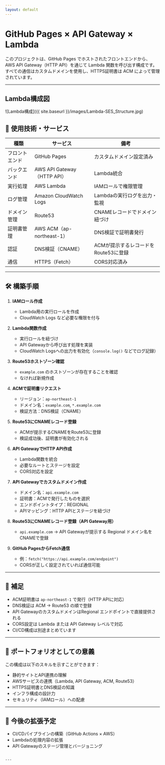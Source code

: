 ```yaml
---
layout: default
---
```


# GitHub Pages × API Gateway × Lambda

このプロジェクトは、GitHub Pages でホストされたフロントエンドから、AWS API Gateway（HTTP API）を通じて Lambda 関数を呼び出す構成です。すべての通信はカスタムドメインを使用し、HTTPS証明書は ACM によって管理されています。

---

## Lambda構成図

![Lambda構成]({{ site.baseurl }}/images/Lambda-SES_Structure.jpg)

## 🧩 使用技術・サービス

| 種類           | サービス                    | 備考                                 |
| -------------- | --------------------------- | ------------------------------------ |
| フロントエンド | GitHub Pages                | カスタムドメイン設定済み             |
| バックエンド   | AWS API Gateway（HTTP API） | Lambda統合                           |
| 実行処理       | AWS Lambda                  | IAMロールで権限管理                  |
| ログ管理       | Amazon CloudWatch Logs      | Lambdaの実行ログを出力・監視         |
| ドメイン管理   | Route53                     | CNAMEレコードでドメイン紐づけ        |
| 証明書管理     | AWS ACM（ap-northeast-1）   | DNS検証で証明書発行                  |
| 認証           | DNS検証（CNAME）            | ACMが提示するレコードをRoute53に登録 |
| 通信           | HTTPS（Fetch）              | CORS対応済み                         |

---

## 🛠️ 構築手順

1. **IAMロール作成**
   - Lambda用の実行ロールを作成
   - CloudWatch Logs など必要な権限を付与

2. **Lambda関数作成**
   - 実行ロールを紐づけ
   - API Gatewayから呼び出す処理を実装
   - CloudWatch Logsへの出力を有効化（`console.log()` などでログ記録）

3. **Route53ホストゾーン確認**
   - `example.com` のホストゾーンが存在することを確認
   - なければ新規作成

4. **ACMで証明書リクエスト**
   - リージョン：`ap-northeast-1`
   - ドメイン名：`example.com`, `*.example.com`
   - 検証方法：DNS検証（CNAME）

5. **Route53にCNAMEレコード登録**
   - ACMが提示するCNAMEをRoute53に登録
   - 検証成功後、証明書が有効化される

6. **API GatewayでHTTP API作成**
   - Lambda関数を統合
   - 必要なルートとステージを設定
   - CORS対応を設定

7. **API Gatewayでカスタムドメイン作成**
   - ドメイン名：`api.example.com`
   - 証明書：ACMで発行したものを選択
   - エンドポイントタイプ：REGIONAL
   - APIマッピング：HTTP APIとステージを紐づけ

8. **Route53にCNAMEレコード登録（API Gateway用）**
   - `api.example.com` → API Gatewayが提示する Regional ドメイン名をCNAMEで登録

9. **GitHub PagesからFetch通信**
   - 例：`fetch("https://api.example.com/endpoint")`
   - CORSが正しく設定されていれば通信可能

---

## 📌 補足

- ACM証明書は `ap-northeast-1` で発行（HTTP APIに対応）
- DNS検証は ACM → Route53 の順で登録
- API GatewayのカスタムドメインはRegional エンドポイントで直接提供される
- CORS設定は Lambda または API Gateway レベルで対応
- CI/CD構成は別途まとめています

---

## 🎯 ポートフォリオとしての意義

この構成は以下のスキルを示すことができます：

- 静的サイトとAPI連携の理解
- AWSサービスの連携（Lambda, API Gateway, ACM, Route53）
- HTTPS証明書とDNS検証の知識
- インフラ構成の設計力
- セキュリティ（IAMロール）への配慮

---

## 🔗 今後の拡張予定

- CI/CDパイプラインの構築（GitHub Actions × AWS）
- Lambdaの処理内容の拡張
- API Gatewayのステージ管理とバージョニング

```

---
```
